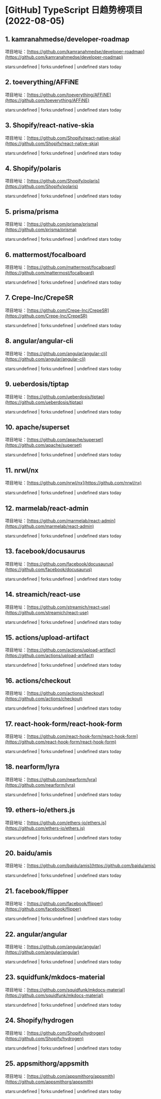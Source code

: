 # [GitHub] TypeScript 日趋势榜项目(2022-08-05)

## 1. kamranahmedse/developer-roadmap 

项目地址：[https://github.com/kamranahmedse/developer-roadmap](https://github.com/kamranahmedse/developer-roadmap)

stars:undefined | forks:undefined | undefined stars today 



## 2. toeverything/AFFiNE 

项目地址：[https://github.com/toeverything/AFFiNE](https://github.com/toeverything/AFFiNE)

stars:undefined | forks:undefined | undefined stars today 



## 3. Shopify/react-native-skia 

项目地址：[https://github.com/Shopify/react-native-skia](https://github.com/Shopify/react-native-skia)

stars:undefined | forks:undefined | undefined stars today 



## 4. Shopify/polaris 

项目地址：[https://github.com/Shopify/polaris](https://github.com/Shopify/polaris)

stars:undefined | forks:undefined | undefined stars today 



## 5. prisma/prisma 

项目地址：[https://github.com/prisma/prisma](https://github.com/prisma/prisma)

stars:undefined | forks:undefined | undefined stars today 



## 6. mattermost/focalboard 

项目地址：[https://github.com/mattermost/focalboard](https://github.com/mattermost/focalboard)

stars:undefined | forks:undefined | undefined stars today 



## 7. Crepe-Inc/CrepeSR 

项目地址：[https://github.com/Crepe-Inc/CrepeSR](https://github.com/Crepe-Inc/CrepeSR)

stars:undefined | forks:undefined | undefined stars today 



## 8. angular/angular-cli 

项目地址：[https://github.com/angular/angular-cli](https://github.com/angular/angular-cli)

stars:undefined | forks:undefined | undefined stars today 



## 9. ueberdosis/tiptap 

项目地址：[https://github.com/ueberdosis/tiptap](https://github.com/ueberdosis/tiptap)

stars:undefined | forks:undefined | undefined stars today 



## 10. apache/superset 

项目地址：[https://github.com/apache/superset](https://github.com/apache/superset)

stars:undefined | forks:undefined | undefined stars today 



## 11. nrwl/nx 

项目地址：[https://github.com/nrwl/nx](https://github.com/nrwl/nx)

stars:undefined | forks:undefined | undefined stars today 



## 12. marmelab/react-admin 

项目地址：[https://github.com/marmelab/react-admin](https://github.com/marmelab/react-admin)

stars:undefined | forks:undefined | undefined stars today 



## 13. facebook/docusaurus 

项目地址：[https://github.com/facebook/docusaurus](https://github.com/facebook/docusaurus)

stars:undefined | forks:undefined | undefined stars today 



## 14. streamich/react-use 

项目地址：[https://github.com/streamich/react-use](https://github.com/streamich/react-use)

stars:undefined | forks:undefined | undefined stars today 



## 15. actions/upload-artifact 

项目地址：[https://github.com/actions/upload-artifact](https://github.com/actions/upload-artifact)

stars:undefined | forks:undefined | undefined stars today 



## 16. actions/checkout 

项目地址：[https://github.com/actions/checkout](https://github.com/actions/checkout)

stars:undefined | forks:undefined | undefined stars today 



## 17. react-hook-form/react-hook-form 

项目地址：[https://github.com/react-hook-form/react-hook-form](https://github.com/react-hook-form/react-hook-form)

stars:undefined | forks:undefined | undefined stars today 



## 18. nearform/lyra 

项目地址：[https://github.com/nearform/lyra](https://github.com/nearform/lyra)

stars:undefined | forks:undefined | undefined stars today 



## 19. ethers-io/ethers.js 

项目地址：[https://github.com/ethers-io/ethers.js](https://github.com/ethers-io/ethers.js)

stars:undefined | forks:undefined | undefined stars today 



## 20. baidu/amis 

项目地址：[https://github.com/baidu/amis](https://github.com/baidu/amis)

stars:undefined | forks:undefined | undefined stars today 



## 21. facebook/flipper 

项目地址：[https://github.com/facebook/flipper](https://github.com/facebook/flipper)

stars:undefined | forks:undefined | undefined stars today 



## 22. angular/angular 

项目地址：[https://github.com/angular/angular](https://github.com/angular/angular)

stars:undefined | forks:undefined | undefined stars today 



## 23. squidfunk/mkdocs-material 

项目地址：[https://github.com/squidfunk/mkdocs-material](https://github.com/squidfunk/mkdocs-material)

stars:undefined | forks:undefined | undefined stars today 



## 24. Shopify/hydrogen 

项目地址：[https://github.com/Shopify/hydrogen](https://github.com/Shopify/hydrogen)

stars:undefined | forks:undefined | undefined stars today 



## 25. appsmithorg/appsmith 

项目地址：[https://github.com/appsmithorg/appsmith](https://github.com/appsmithorg/appsmith)

stars:undefined | forks:undefined | undefined stars today 



